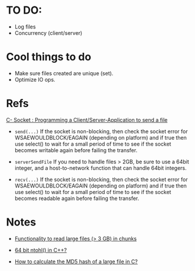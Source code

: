 # TO DO:
* Log files
* Concurrency (client/server)

# Cool things to do
* Make sure files created are unique (set).
* Optimize IO ops.

# Refs
[C- Socket : Programming a Client/Server-Application to send a file](https://stackoverflow.com/questions/9875735/c-socket-programming-a-client-server-application-to-send-a-file)

* `send(...)`
 If the socket is non-blocking, then check the socket error for 
 WSAEWOULDBLOCK/EAGAIN (depending on platform) and if true then use select() 
 to wait for a small period of time to see if the socket becomes writable again
 before failing	the	transfer.

* `serverSendFile`
 If you need to handle files > 2GB, be sure to use a 64bit integer, and a 
 host-to-network function that can handle 64bit integers.

* `recv(...)`
 If the socket is non-blocking, then check the socket error for 
 WSAEWOULDBLOCK/EAGAIN (depending on platform) and if true then use select() to 
 wait for a small period of time to see if the socket becomes readable again 
 before failing the transfer.


# Notes
* [Functionality to read large files (> 3 GB) in chunks](https://codereview.stackexchange.com/questions/28039/functionality-to-read-large-files-3-gb-in-chunks)

* [64 bit ntohl() in C++?](https://stackoverflow.com/questions/809902/64-bit-ntohl-in-c)

* [How to calculate the MD5 hash of a large file in C?](https://stackoverflow.com/questions/10324611/how-to-calculate-the-md5-hash-of-a-large-file-in-c)
